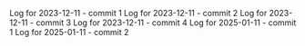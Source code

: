 Log for 2023-12-11 - commit 1
Log for 2023-12-11 - commit 2
Log for 2023-12-11 - commit 3
Log for 2023-12-11 - commit 4
Log for 2025-01-11 - commit 1
Log for 2025-01-11 - commit 2
